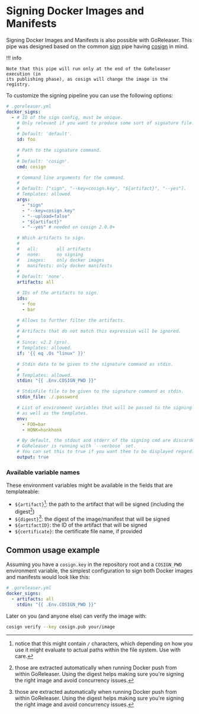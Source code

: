 # Signing Docker Images and Manifests

Signing Docker Images and Manifests is also possible with GoReleaser.
This pipe was designed based on the common [sign](sign.md) pipe
having [cosign](https://github.com/sigstore/cosign) in mind.

!!! info

    Note that this pipe will run only at the end of the GoReleaser execution (in
    its publishing phase), as cosign will change the image in the registry.

To customize the signing pipeline you can use the following options:

```yaml
# .goreleaser.yml
docker_signs:
  - # ID of the sign config, must be unique.
    # Only relevant if you want to produce some sort of signature file.
    #
    # Default: 'default'.
    id: foo

    # Path to the signature command.
    #
    # Default: 'cosign'.
    cmd: cosign

    # Command line arguments for the command.
    #
    # Default: ["sign", "--key=cosign.key", "${artifact}", "--yes"].
    # Templates: allowed.
    args:
      - "sign"
      - "--key=cosign.key"
      - "--upload=false"
      - "${artifact}"
      - "--yes" # needed on cosign 2.0.0+

    # Which artifacts to sign.
    #
    #   all:       all artifacts
    #   none:      no signing
    #   images:    only docker images
    #   manifests: only docker manifests
    #
    # Default: 'none'.
    artifacts: all

    # IDs of the artifacts to sign.
    ids:
      - foo
      - bar

    # Allows to further filter the artifacts.
    #
    # Artifacts that do not match this expression will be ignored.
    #
    # Since: v2.2 (pro).
    # Templates: allowed.
    if: '{{ eq .Os "linux" }}'

    # Stdin data to be given to the signature command as stdin.
    #
    # Templates: allowed.
    stdin: "{{ .Env.COSIGN_PWD }}"

    # StdinFile file to be given to the signature command as stdin.
    stdin_file: ./.password

    # List of environment variables that will be passed to the signing command
    # as well as the templates.
    env:
      - FOO=bar
      - HONK=honkhonk

    # By default, the stdout and stderr of the signing cmd are discarded unless
    # GoReleaser is running with `--verbose` set.
    # You can set this to true if you want them to be displayed regardless.
    output: true
```

### Available variable names

These environment variables might be available in the fields that are templateable:

- `${artifact}`[^1]: the path to the artifact that will be signed (including the
  digest[^2])
- `${digest}`[^2]: the digest of the image/manifest that will be signed
- `${artifactID}`: the ID of the artifact that will be signed
- `${certificate}`: the certificate file name, if provided

[^1]:
    notice that this might contain `/` characters, which depending on how
    you use it might evaluate to actual paths within the file system. Use with
    care.

[^2]:
    those are extracted automatically when running Docker push from within
    GoReleaser. Using the digest helps making sure you're signing the right image
    and avoid concurrency issues.

## Common usage example

Assuming you have a `cosign.key` in the repository root and a `COSIGN_PWD`
environment variable, the simplest configuration to sign both Docker images
and manifests would look like this:

```yaml
# .goreleaser.yml
docker_signs:
  - artifacts: all
    stdin: "{{ .Env.COSIGN_PWD }}"
```

Later on you (and anyone else) can verify the image with:

```bash
cosign verify --key cosign.pub your/image
```
